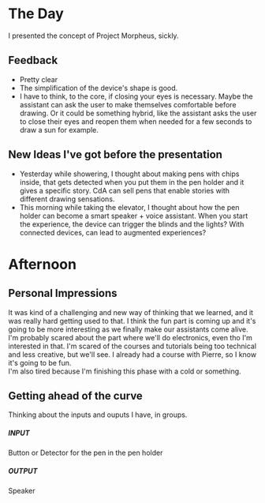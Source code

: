 # The Day
I presented the concept of Project Morpheus, sickly.

## Feedback
- Pretty clear
- The simplification of the device's shape is good.
- I have to think, to the core, if closing your eyes is necessary. Maybe the assistant can ask the user to make themselves comfortable before drawing. Or it could be something hybrid, like the assistant asks the user to close their eyes and reopen them when needed for a few seconds to draw a sun for example.

## New Ideas I've got before the presentation
- Yesterday while showering, I thought about making pens with chips inside, that gets detected when you put them in the pen holder and it gives a specific story. CdA can sell pens that enable stories with different drawing sensations.
- This morning while taking the elevator, I thought about how the pen holder can become a smart speaker + voice assistant. When you start the experience, the device can trigger the blinds and the lights? With connected devices, can lead to augmented experiences?

# Afternoon
## Personal Impressions
It was kind of a challenging and new way of thinking that we learned, and it was really hard getting used to that. I think the fun part is coming up and it's going to be more interesting as we finally make our assistants come alive.
<br>
I'm probably scared about the part where we'll do electronics, even tho I'm interested in that. I'm scared of the courses and tutorials being too technical and less creative, but we'll see. I already had a course with Pierre, so I know it's going to be fun.
<br>
I'm also tired because I'm finishing this phase with a cold or something.

## Getting ahead of the curve
Thinking about the inputs and ouputs I have, in groups.
##### INPUT
Button or Detector for the pen in the pen holder

##### OUTPUT
Speaker